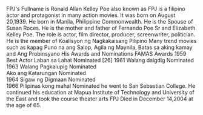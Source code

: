 FPJ's Fullname is Ronald Allan Kelley Poe also known as FPJ is a filipino actor and protagonist in many action movies. It was born on August 20,1939. He born in Manila, Philippine Commonwealth. 
He is the Spouse of Susan Roces. 
He is the mother and father of Fernando Poe Sr and Elizabeth Kelley Poe.
The role is actor, film director, producer, screenwriter, politician.
He is the member of Koalisyon ng Nagkakaisang Pilipino
Many trend movies such as kapag Puno na ang Salop, Agila ng Maynila, Batas sa aking kamay and Ang Probinsyano
His Awards and Nominations FAMAS Awards	1959	Best Actor	Laban sa Lahat	Nominated	[26]
1961	Walang daigdig	Nominated
1963	Walang Pagkalupig	Nominated	
Ako ang Katarungan	Nominated	
1964	Sigaw ng Digmaan	Nominated	
1966	Pilipinas kong mahal	Nominated
he went to San Sebastian College. He continued his education at Mapua Institute of Technology and University of the East and took the course theater arts
FPJ Died in December 14,2004 at the age of 65. 

